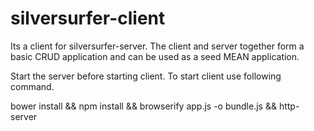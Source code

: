 silversurfer-client
====================

Its a client for silversurfer-server. The client and server together form a basic CRUD application and can be used as a seed MEAN application.

Start the server before starting client. To start client use following command.

bower install && npm install && browserify app.js -o bundle.js && http-server